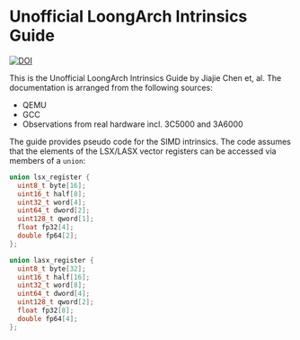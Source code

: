 # Unofficial LoongArch Intrinsics Guide

[![DOI](https://zenodo.org/badge/730251036.svg)](https://doi.org/10.5281/zenodo.14169508)

This is the Unofficial LoongArch Intrinsics Guide by Jiajie Chen et, al. The documentation is arranged from the following sources:

- QEMU
- GCC
- Observations from real hardware incl. 3C5000 and 3A6000

The guide provides pseudo code for the SIMD intrinsics. The code assumes that the elements of the LSX/LASX vector registers can be accessed via members of a `union`:

```cpp
union lsx_register {
  uint8_t byte[16];
  uint16_t half[8];
  uint32_t word[4];
  uint64_t dword[2];
  uint128_t qword[1];
  float fp32[4];
  double fp64[2];
};

union lasx_register {
  uint8_t byte[32];
  uint16_t half[16];
  uint32_t word[8];
  uint64_t dword[4];
  uint128_t qword[2];
  float fp32[8];
  double fp64[4];
};
```
